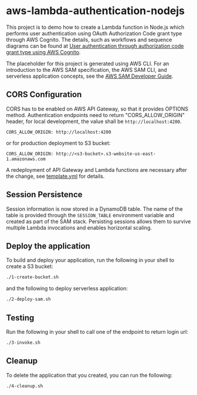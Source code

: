 # aws-lambda-authentication-nodejs

This project is to demo how to create a Lambda function in Node.js which performs user authentication using OAuth Authorization Code grant type through AWS Cognito. The details, such as workflows and sequence diagrams can be found at [User authentication through authorization code grant type using AWS Cognito](https://dev.to/jinlianwang/user-authentication-through-authorization-code-grant-type-using-aws-cognito-1f93).

The placeholder for this project is generated using AWS CLI. For an introduction to the AWS SAM specification, the AWS SAM CLI, and serverless application concepts, see the [AWS SAM Developer Guide](https://docs.aws.amazon.com/serverless-application-model/latest/developerguide/what-is-sam.html).


## CORS Configuration

CORS has to be enabled on AWS API Gateway, so that it provides OPTIONS method. Authentication endpoints need to return "CORS_ALLOW_ORIGIN" header, for local development, the value shall be ```http://localhost:4200```.
```
CORS_ALLOW_ORIGIN: http://localhost:4200 
```
or for production deployment to S3 bucket:
```
CORS_ALLOW_ORIGIN: http://<s3-bucket>.s3-website-us-east-1.amazonaws.com
```

A redeployment of API Gateway and Lambda functions are necessary after the change, see [template.yml](https://github.com/JinlianWang/aws-lambda-authentication-nodejs/blob/master/template.yml) for details.

## Session Persistence

Session information is now stored in a DynamoDB table. The name of the table is
provided through the `SESSION_TABLE` environment variable and created as part of
the SAM stack. Persisting sessions allows them to survive multiple Lambda
invocations and enables horizontal scaling.

## Deploy the application

To build and deploy your application, run the following in your shell to create a S3 bucket: 

```bash
./1-create-bucket.sh
```

and the following to deploy serverless application: 

```bash
./2-deploy-sam.sh 
```

## Testing

Run the following in your shell to call one of the endpoint to return login url: 

```bash
./3-invoke.sh
```

## Cleanup

To delete the application that you created, you can run the following:

```bash
./4-cleanup.sh 
```


